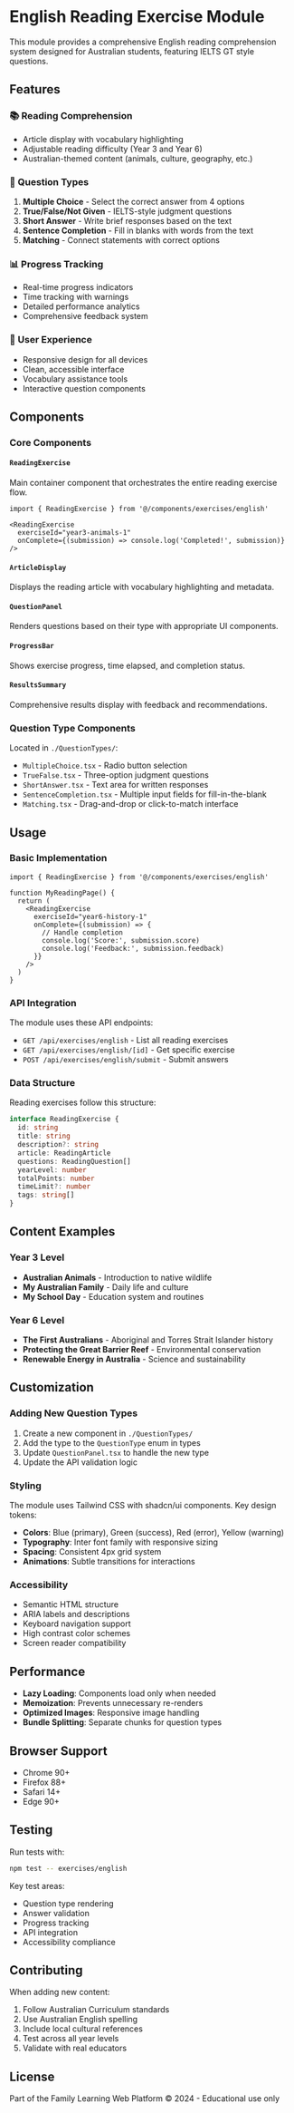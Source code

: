 # English Reading Exercise Module

This module provides a comprehensive English reading comprehension system designed for Australian students, featuring IELTS GT style questions.

## Features

### 📚 Reading Comprehension
- Article display with vocabulary highlighting
- Adjustable reading difficulty (Year 3 and Year 6)
- Australian-themed content (animals, culture, geography, etc.)

### 🎯 Question Types
1. **Multiple Choice** - Select the correct answer from 4 options
2. **True/False/Not Given** - IELTS-style judgment questions
3. **Short Answer** - Write brief responses based on the text
4. **Sentence Completion** - Fill in blanks with words from the text
5. **Matching** - Connect statements with correct options

### 📊 Progress Tracking
- Real-time progress indicators
- Time tracking with warnings
- Detailed performance analytics
- Comprehensive feedback system

### 🎨 User Experience
- Responsive design for all devices
- Clean, accessible interface
- Vocabulary assistance tools
- Interactive question components

## Components

### Core Components

#### `ReadingExercise`
Main container component that orchestrates the entire reading exercise flow.

```tsx
import { ReadingExercise } from '@/components/exercises/english'

<ReadingExercise 
  exerciseId="year3-animals-1"
  onComplete={(submission) => console.log('Completed!', submission)}
/>
```

#### `ArticleDisplay`
Displays the reading article with vocabulary highlighting and metadata.

#### `QuestionPanel`
Renders questions based on their type with appropriate UI components.

#### `ProgressBar`
Shows exercise progress, time elapsed, and completion status.

#### `ResultsSummary`
Comprehensive results display with feedback and recommendations.

### Question Type Components

Located in `./QuestionTypes/`:
- `MultipleChoice.tsx` - Radio button selection
- `TrueFalse.tsx` - Three-option judgment questions
- `ShortAnswer.tsx` - Text area for written responses
- `SentenceCompletion.tsx` - Multiple input fields for fill-in-the-blank
- `Matching.tsx` - Drag-and-drop or click-to-match interface

## Usage

### Basic Implementation

```tsx
import { ReadingExercise } from '@/components/exercises/english'

function MyReadingPage() {
  return (
    <ReadingExercise 
      exerciseId="year6-history-1"
      onComplete={(submission) => {
        // Handle completion
        console.log('Score:', submission.score)
        console.log('Feedback:', submission.feedback)
      }}
    />
  )
}
```

### API Integration

The module uses these API endpoints:

- `GET /api/exercises/english` - List all reading exercises
- `GET /api/exercises/english/[id]` - Get specific exercise
- `POST /api/exercises/english/submit` - Submit answers

### Data Structure

Reading exercises follow this structure:

```typescript
interface ReadingExercise {
  id: string
  title: string
  description?: string
  article: ReadingArticle
  questions: ReadingQuestion[]
  yearLevel: number
  totalPoints: number
  timeLimit?: number
  tags: string[]
}
```

## Content Examples

### Year 3 Level
- **Australian Animals** - Introduction to native wildlife
- **My Australian Family** - Daily life and culture
- **My School Day** - Education system and routines

### Year 6 Level
- **The First Australians** - Aboriginal and Torres Strait Islander history
- **Protecting the Great Barrier Reef** - Environmental conservation
- **Renewable Energy in Australia** - Science and sustainability

## Customization

### Adding New Question Types

1. Create a new component in `./QuestionTypes/`
2. Add the type to the `QuestionType` enum in types
3. Update `QuestionPanel.tsx` to handle the new type
4. Update the API validation logic

### Styling

The module uses Tailwind CSS with shadcn/ui components. Key design tokens:

- **Colors**: Blue (primary), Green (success), Red (error), Yellow (warning)
- **Typography**: Inter font family with responsive sizing
- **Spacing**: Consistent 4px grid system
- **Animations**: Subtle transitions for interactions

### Accessibility

- Semantic HTML structure
- ARIA labels and descriptions
- Keyboard navigation support
- High contrast color schemes
- Screen reader compatibility

## Performance

- **Lazy Loading**: Components load only when needed
- **Memoization**: Prevents unnecessary re-renders
- **Optimized Images**: Responsive image handling
- **Bundle Splitting**: Separate chunks for question types

## Browser Support

- Chrome 90+
- Firefox 88+
- Safari 14+
- Edge 90+

## Testing

Run tests with:

```bash
npm test -- exercises/english
```

Key test areas:
- Question type rendering
- Answer validation
- Progress tracking
- API integration
- Accessibility compliance

## Contributing

When adding new content:

1. Follow Australian Curriculum standards
2. Use Australian English spelling
3. Include local cultural references
4. Test across all year levels
5. Validate with real educators

## License

Part of the Family Learning Web Platform
© 2024 - Educational use only